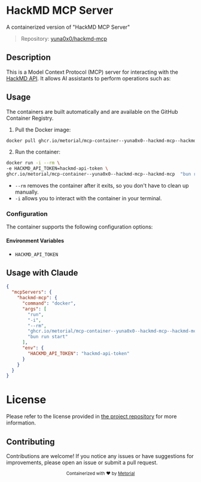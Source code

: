 
# HackMD MCP Server

A containerized version of "HackMD MCP Server"

> Repository: [yuna0x0/hackmd-mcp](https://github.com/yuna0x0/hackmd-mcp)

## Description

This is a Model Context Protocol (MCP) server for interacting with the [HackMD API](https://hackmd.io/@hackmd-api/developer-portal). It allows AI assistants to perform operations such as:


## Usage

The containers are built automatically and are available on the GitHub Container Registry.

1. Pull the Docker image:

```bash
docker pull ghcr.io/metorial/mcp-container--yuna0x0--hackmd-mcp--hackmd-mcp
```

2. Run the container:

```bash
docker run -i --rm \ 
-e HACKMD_API_TOKEN=hackmd-api-token \
ghcr.io/metorial/mcp-container--yuna0x0--hackmd-mcp--hackmd-mcp  "bun run start"
```

- `--rm` removes the container after it exits, so you don't have to clean up manually.
- `-i` allows you to interact with the container in your terminal.



### Configuration

The container supports the following configuration options:




#### Environment Variables

- `HACKMD_API_TOKEN`




## Usage with Claude

```json
{
  "mcpServers": {
    "hackmd-mcp": {
      "command": "docker",
      "args": [
        "run",
        "-i",
        "--rm",
        "ghcr.io/metorial/mcp-container--yuna0x0--hackmd-mcp--hackmd-mcp",
        "bun run start"
      ],
      "env": {
        "HACKMD_API_TOKEN": "hackmd-api-token"
      }
    }
  }
}
```

# License

Please refer to the license provided in [the project repository](https://github.com/yuna0x0/hackmd-mcp) for more information.

## Contributing

Contributions are welcome! If you notice any issues or have suggestions for improvements, please open an issue or submit a pull request.

<div align="center">
  <sub>Containerized with ❤️ by <a href="https://metorial.com">Metorial</a></sub>
</div>
  